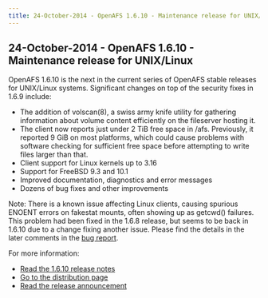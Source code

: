 ```yaml
---
title: 24-October-2014 - OpenAFS 1.6.10 - Maintenance release for UNIX/Linux
---
```


## 24-October-2014 - OpenAFS 1.6.10 - Maintenance release for UNIX/Linux

OpenAFS 1.6.10 is the next in the current series of OpenAFS stable releases
for UNIX/Linux systems. Significant changes on top of the security fixes in 1.6.9 include:


 * The addition of volscan(8), a swiss army knife utility for gathering
   information about volume content efficiently on the fileserver hosting it.
 * The client now reports just under 2 TiB free space in /afs. Previously, it reported
   9 GiB on most platforms, which could cause problems with software checking for
   sufficient free space before attempting to write files larger than that.
 * Client support for Linux kernels up to 3.16
 * Support for FreeBSD 9.3 and 10.1
 * Improved documentation, diagnostics and error messages
 * Dozens of bug fixes and other improvements

Note: There is a known issue affecting Linux clients, causing spurious ENOENT
errors on fakestat mounts, often showing up as getcwd() failures. This problem
had been fixed in the 1.6.8 release, but seems to be back in 1.6.10 due to a
change fixing another issue. Please find the details in the later comments in
the [bug report](http://grand.central.org/rt/Ticket/Display.html?id=131780&user=guest&pass=guest).

For more information:

  * [Read the 1.6.10 release notes](/dl/openafs/1.6.10/RELNOTES-1.6.10)
  * [Go to the distribution page](/release/openafs-1.6.10.html)
  * [Read the release announcement](/pipermail/openafs-announce/2014/000472.html)

